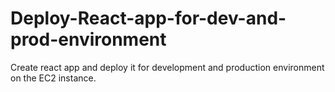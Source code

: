 # Deploy-React-app-for-dev-and-prod-environment
Create react app and deploy it for development and production environment on the EC2 instance.
